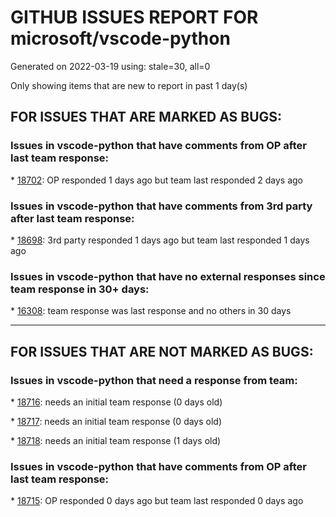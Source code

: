 
# GITHUB ISSUES REPORT FOR microsoft/vscode-python


Generated on 2022-03-19 using: stale=30, all=0


Only showing items that are new to report in past 1 day(s)


## FOR ISSUES THAT ARE MARKED AS BUGS:


### Issues in vscode-python that have comments from OP after last team response:


\* [18702](https://github.com/microsoft/vscode-python/issues/18702 "&quot;Python extension loading...&quot; forever on windows only."): OP responded 1 days ago but team last responded 2 days ago

### Issues in vscode-python that have comments from 3rd party after last team response:


\* [18698](https://github.com/microsoft/vscode-python/issues/18698 "Use `conda run` to get the activated environment variables instead of activation using shell scripts"): 3rd party responded 1 days ago but team last responded 1 days ago

### Issues in vscode-python that have no external responses since team response in 30+ days:


\* [16308](https://github.com/microsoft/vscode-python/issues/16308 "Look into deprecating `python.linting.enabled`"): team response was last response and no others in 30 days

---

## FOR ISSUES THAT ARE NOT MARKED AS BUGS:


### Issues in vscode-python that need a response from team:


\* [18716](https://github.com/microsoft/vscode-python/issues/18716 "conda environment activation not working in Python Terminal"): needs an initial team response (0 days old)

\* [18717](https://github.com/microsoft/vscode-python/issues/18717 "Can't debug python threads in VSCode"): needs an initial team response (0 days old)

\* [18718](https://github.com/microsoft/vscode-python/issues/18718 "I can't get the &quot;hello world&quot; in vscode terminal when I click run python file in terminal"): needs an initial team response (1 days old)

### Issues in vscode-python that have comments from OP after last team response:


\* [18715](https://github.com/microsoft/vscode-python/issues/18715 "Python - Module Statistics - does not identify error"): OP responded 0 days ago but team last responded 0 days ago
